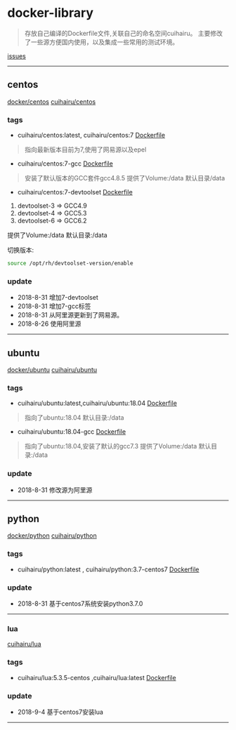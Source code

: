# docker-library

>存放自己编译的Dockerfile文件,关联自己的命名空间cuihairu。
主要修改了一些源方便国内使用，以及集成一些常用的测试环境。

[issues](https://github.com/cuihairu/docker-libs/issues)

---

## centos

[docker/centos](https://hub.docker.com/_/centos/)
[cuihairu/centos](https://hub.docker.com/r/cuihairu/centos/)

### tags

- cuihairu/centos:latest, cuihairu/centos:7
[Dockerfile](https://github.com/cuihairu/docker-libs/blob/master/centos/7/Dockerfile)
>指向最新版本目前为7,使用了网易源以及epel

- cuihairu/centos:7-gcc
[Dockerfile](https://github.com/cuihairu/docker-libs/blob/master/centos/7/gcc/Dockerfile)
>安装了默认版本的GCC套件gcc4.8.5
提供了Volume:/data
默认目录/data

- cuihairu/centos:7-devtoolset
[Dockerfile](https://github.com/cuihairu/docker-libs/blob/master/centos/7/dev/Dockerfile)
1. devtoolset-3 => GCC4.9 
2. devtoolset-4 => GCC5.3 
3. devtoolset-6 => GCC6.2 

提供了Volume:/data
默认目录:/data

切换版本:

``` bash
source /opt/rh/devtoolset-version/enable 
```
### update
- 2018-8-31 增加7-devtoolset 
- 2018-8-31 增加7-gcc标签
- 2018-8-31 从阿里源更新到了网易源。
- 2018-8-26 使用阿里源

---

## ubuntu

[docker/ubuntu](https://hub.docker.com/_/ubuntu/)
[cuihairu/ubuntu](https://hub.docker.com/r/cuihairu/ubuntu/)

### tags

- cuihairu/ubuntu:latest,cuihairu/ubuntu:18.04
[Dockerfile](https://github.com/cuihairu/docker-libs/blob/master/ubuntu/18/Dockerfile)
>指向了ubuntu:18.04 
默认目录:/data

- cuihairu/ubuntu:18.04-gcc
[Dockerfile](https://github.com/cuihairu/docker-libs/blob/master/ubuntu/18/Dockerfile)
>指向了ubuntu:18.04,安装了默认的gcc7.3
提供了Volume:/data 
默认目录:/data


### update 

- 2018-8-31 修改源为阿里源

---

## python

[docker/python](https://hub.docker.com/_/python/)
[cuihairu/python](https://hub.docker.com/r/cuihairu/ubuntu/)

### tags
- cuihairu/python:latest , cuihairu/python:3.7-centos7 
[Dockerfile](https://github.com/cuihairu/docker-libs/blob/master/python/3.7/centos7/Dockerfile)

### update
- 2018-8-31 基于centos7系统安装python3.7.0
---
### lua
[cuihairu/lua](https://hub.docker.com/r/cuihairu/lua/)

### tags
- cuihairu/lua:5.3.5-centos ,cuihairu/lua:latest
[Dockerfile](https://github.com/cuihairu/docker-libs/blob/master/lua/5.3.5/Dockerfile)

### update
- 2018-9-4 基于centos7安装lua

---